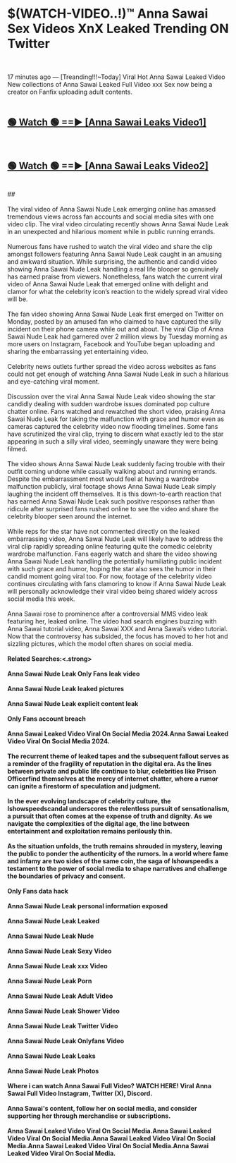 # $(WATCH-VIDEO..!)™ Anna Sawai Sex Videos XnX Leaked Trending ON Twitter<br>
<br>

17 minutes ago — [Treanding!!!~Today] Viral Hot Anna Sawai Leaked Video New collections of Anna Sawai Leaked Full Video xxx Sex now being a creator on Fanfix uploading adult contents.
<br>
 <br>

##  <a href="https://best2vid.blogspot.com?title=Anna_Sawai">🟢 Watch 🟢 ==► [Anna Sawai Leaks Video1]</a><br>
  <br>

##  <a href="https://best2vid.blogspot.com?title=Anna_Sawai">🟢 Watch 🟢 ==► [Anna Sawai Leaks Video2]</a><br>
  <br>
  ##
  <br>
  <br>
The viral video of Anna Sawai Nude Leak emerging online has amassed tremendous views across fan accounts and social media sites with one video clip. The viral video circulating recently shows Anna Sawai Nude Leak in an unexpected and hilarious moment while in public running errands.
<br><br>
Numerous fans have rushed to watch the viral video and share the clip amongst followers featuring Anna Sawai Nude Leak caught in an amusing and awkward situation. While surprising, the authentic and candid video showing Anna Sawai Nude Leak handling a real life blooper so genuinely has earned praise from viewers. Nonetheless, fans watch the current viral video of Anna Sawai Nude Leak that emerged online with delight and clamor for what the celebrity icon’s reaction to the widely spread viral video will be.
<br><br>
The fan video showing Anna Sawai Nude Leak first emerged on Twitter on Monday, posted by an amused fan who claimed to have captured the silly incident on their phone camera while out and about. The viral Clip of Anna Sawai Nude Leak had garnered over 2 million views by Tuesday morning as more users on Instagram, Facebook and YouTube began uploading and sharing the embarrassing yet entertaining video.
<br><br>
Celebrity news outlets further spread the video across websites as fans could not get enough of watching Anna Sawai Nude Leak in such a hilarious and eye-catching viral moment.
<br><br>
Discussion over the viral Anna Sawai Nude Leak video showing the star candidly dealing with sudden wardrobe issues dominated pop culture chatter online. Fans watched and rewatched the short video, praising Anna Sawai Nude Leak for taking the malfunction with grace and humor even as cameras captured the celebrity video now flooding timelines. Some fans have scrutinized the viral clip, trying to discern what exactly led to the star appearing in such a silly viral video, seemingly unaware they were being filmed.
<br><br>
The video shows Anna Sawai Nude Leak suddenly facing trouble with their outfit coming undone while casually walking about and running errands. Despite the embarrassment most would feel at having a wardrobe malfunction publicly, viral footage shows Anna Sawai Nude Leak simply laughing the incident off themselves. It is this down-to-earth reaction that has earned Anna Sawai Nude Leak such positive responses rather than ridicule after surprised fans rushed online to see the video and share the celebrity blooper seen around the internet.
<br><br>
While reps for the star have not commented directly on the leaked embarrassing video, Anna Sawai Nude Leak will likely have to address the viral clip rapidly spreading online featuring quite the comedic celebrity wardrobe malfunction. Fans eagerly watch and share the video showing Anna Sawai Nude Leak handling the potentially humiliating public incident with such grace and humor, hoping the star also sees the humor in their candid moment going viral too. For now, footage of the celebrity video continues circulating with fans clamoring to know if Anna Sawai Nude Leak will personally acknowledge their viral video being shared widely across social media this week.
<br><br>
Anna Sawai rose to prominence after a controversial MMS video leak featuring her, leaked online. The video had search engines buzzing with Anna Sawai tutorial video, Anna Sawai XXX and Anna Sawai’s video tutorial. Now that the controversy has subsided, the focus has moved to her hot and sizzling pictures, which the model often shares on social media.
<br><br>
<strong>Related Searches:<.strong>
<br><br>
Anna Sawai Nude Leak Only Fans leak video
<br><br>
Anna Sawai Nude Leak leaked pictures
<br><br>
Anna Sawai Nude Leak explicit content leak
<br><br>
Only Fans account breach
<br><br>
Anna Sawai Leaked Video Viral On Social Media 2024.Anna Sawai Leaked Video Viral On Social Media 2024.
<br><br>
The recurrent theme of leaked tapes and the subsequent fallout serves as a reminder of the fragility of reputation in the digital era. As the lines between private and public life continue to blur, celebrities like Prison Officerfind themselves at the mercy of internet chatter, where a rumor can ignite a firestorm of speculation and judgment.
<br><br>
In the ever evolving landscape of celebrity culture, the Ishowspeedscandal underscores the relentless pursuit of sensationalism, a pursuit that often comes at the expense of truth and dignity. As we navigate the complexities of the digital age, the line between entertainment and exploitation remains perilously thin.
<br><br>
As the situation unfolds, the truth remains shrouded in mystery, leaving the public to ponder the authenticity of the rumors. In a world where fame and infamy are two sides of the same coin, the saga of Ishowspeedis a testament to the power of social media to shape narratives and challenge the boundaries of privacy and consent.
<br><br>
Only Fans data hack
<br><br>
Anna Sawai Nude Leak personal information exposed
<br><br>
Anna Sawai Nude Leak Leaked
<br><br>
Anna Sawai Nude Leak Nude
<br><br>
Anna Sawai Nude Leak Sexy Video
<br><br>
Anna Sawai Nude Leak xxx Video
<br><br>
Anna Sawai Nude Leak Porn
<br><br>
Anna Sawai Nude Leak Adult Video
<br><br>
Anna Sawai Nude Leak Shower Video
<br><br>
Anna Sawai Nude Leak Twitter Video
<br><br>
Anna Sawai Nude Leak Onlyfans Video
<br><br>
Anna Sawai Nude Leak Leaks
<br><br>
Anna Sawai Nude Leak Photos
<br><br>
Where i can watch Anna Sawai Full Video? WATCH HERE! Viral Anna Sawai Full Video Instagram, Twitter (X), Discord.
<br><br>
Anna Sawai's content, follow her on social media, and consider supporting her through merchandise or subscriptions.
<br><br>
Anna Sawai Leaked Video Viral On Social Media.Anna Sawai Leaked Video Viral On Social Media.Anna Sawai Leaked Video Viral On Social Media.Anna Sawai Leaked Video Viral On Social Media.Anna Sawai Leaked Video Viral On Social Media.